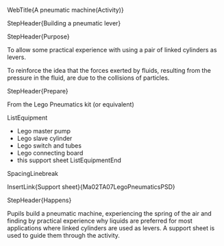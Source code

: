 WebTitle{A pneumatic machine(Activity)}

StepHeader{Building a pneumatic lever}

StepHeader{Purpose}

To allow some practical experience with using a pair of linked cylinders as levers.

To reinforce the idea that the forces exerted by fluids, resulting from the pressure in the fluid, are due to the collisions of particles.

StepHeader{Prepare}

From the Lego Pneumatics kit (or equivalent)

ListEquipment
- Lego master pump
- Lego slave cylinder
- Lego switch and tubes
- Lego connecting board
- this support sheet
ListEquipmentEnd

SpacingLinebreak

InsertLink{Support sheet}{Ma02TA07LegoPneumaticsPSD}

StepHeader{Happens}

Pupils build a pneumatic machine, experiencing the spring of the air and finding by practical experience why liquids are preferred for most applications where linked cylinders are used as levers. A support sheet is used to guide them through the activity.



